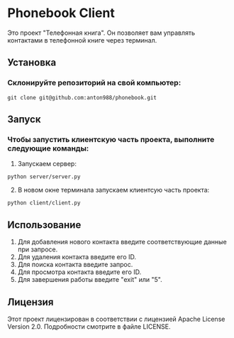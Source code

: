 # Phonebook Client

Это проект "Телефонная книга". Он позволяет вам управлять контактами в телефонной книге через терминал.

## Установка

### Склонируйте репозиторий на свой компьютер:
```
git clone git@github.com:anton988/phonebook.git
```

## Запуск

### Чтобы запустить клиентскую часть проекта, выполните следующие команды:
1. Запускаем сервер:
```
python server/server.py
```
2.  В новом окне терминала запускаем клиентсую часть проекта:
```
python client/client.py
```

## Использование
1. Для добавления нового контакта введите соответствующие данные при запросе.
2. Для удаления контакта введите его ID.
3. Для поиска контакта введите запрос.
4. Для просмотра контакта введите его ID.
5. Для завершения работы введите "exit" или "5".

## Лицензия

Этот проект лицензирован в соответствии с лицензией Apache License Version 2.0. Подробности смотрите в файле LICENSE.